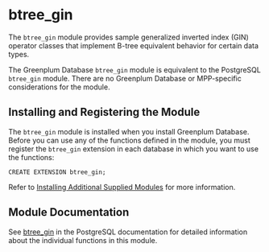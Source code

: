 # btree\_gin 

The `btree_gin` module provides sample generalized inverted index \(GIN\) operator classes that implement B-tree equivalent behavior for certain data types.

The Greenplum Database `btree_gin` module is equivalent to the PostgreSQL `btree_gin` module. There are no Greenplum Database or MPP-specific considerations for the module.

## <a id="topic_reg"></a>Installing and Registering the Module 

The `btree_gin` module is installed when you install Greenplum Database. Before you can use any of the functions defined in the module, you must register the `btree_gin` extension in each database in which you want to use the functions:

```
CREATE EXTENSION btree_gin;
```

Refer to [Installing Additional Supplied Modules](../../install_guide/install_modules.html) for more information.

## <a id="topic_info"></a>Module Documentation 

See [btree\_gin](https://www.postgresql.org/docs/9.4/btree-gin.html) in the PostgreSQL documentation for detailed information about the individual functions in this module.

